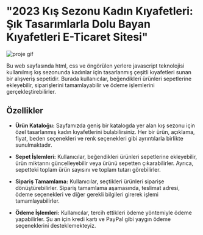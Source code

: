 # "2023 Kış Sezonu Kadın Kıyafetleri: Şık Tasarımlarla Dolu Bayan Kıyafetleri E-Ticaret Sitesi"

![proje gif](/gif%20klasörü/proje.gif)

Bu web sayfasında html, css ve öngörülen yerlere javascript teknolojisi kullanılmış kış sezonunda kadınlar için tasarlanmış çeşitli kıyafetleri sunan bir alışveriş sepetidir. Burada kullanıcılar, beğendikleri ürünleri sepetlerine ekleyebilir, siparişlerini tamamlayabilir ve ödeme işlemlerini gerçekleştirebilirler.

## Özellikler

- **Ürün Kataloğu:** Sayfamızda geniş bir katalogda yer alan kış sezonu için özel tasarlanmış kadın kıyafetlerini bulabilirsiniz. Her bir ürün, açıklama, fiyat, beden seçenekleri ve renk seçenekleri gibi ayrıntılarla birlikte sunulmaktadır.

- **Sepet İşlemleri:** Kullanıcılar, beğendikleri ürünleri sepetlerine ekleyebilir, ürün miktarını güncelleyebilir veya ürünü sepetten çıkarabilirler. Ayrıca, sepetteki toplam ürün sayısını ve toplam tutarı görebilirler.

- **Sipariş Tamamlama:** Kullanıcılar, seçtikleri ürünleri siparişe dönüştürebilirler. Sipariş tamamlama aşamasında, teslimat adresi, ödeme seçenekleri ve diğer gerekli bilgileri girerek işlemi tamamlayabilirler.

- **Ödeme İşlemleri:** Kullanıcılar, tercih ettikleri ödeme yöntemiyle ödeme yapabilirler. Şu an için kredi kartı ve PayPal gibi yaygın ödeme seçeneklerini desteklemekteyiz.

